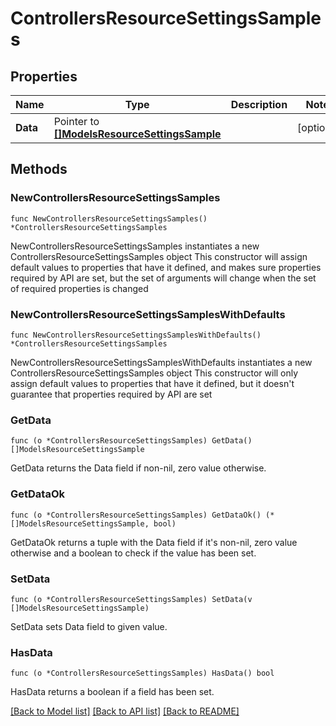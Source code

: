 # ControllersResourceSettingsSamples

## Properties

Name | Type | Description | Notes
------------ | ------------- | ------------- | -------------
**Data** | Pointer to [**[]ModelsResourceSettingsSample**](ModelsResourceSettingsSample.md) |  | [optional] 

## Methods

### NewControllersResourceSettingsSamples

`func NewControllersResourceSettingsSamples() *ControllersResourceSettingsSamples`

NewControllersResourceSettingsSamples instantiates a new ControllersResourceSettingsSamples object
This constructor will assign default values to properties that have it defined,
and makes sure properties required by API are set, but the set of arguments
will change when the set of required properties is changed

### NewControllersResourceSettingsSamplesWithDefaults

`func NewControllersResourceSettingsSamplesWithDefaults() *ControllersResourceSettingsSamples`

NewControllersResourceSettingsSamplesWithDefaults instantiates a new ControllersResourceSettingsSamples object
This constructor will only assign default values to properties that have it defined,
but it doesn't guarantee that properties required by API are set

### GetData

`func (o *ControllersResourceSettingsSamples) GetData() []ModelsResourceSettingsSample`

GetData returns the Data field if non-nil, zero value otherwise.

### GetDataOk

`func (o *ControllersResourceSettingsSamples) GetDataOk() (*[]ModelsResourceSettingsSample, bool)`

GetDataOk returns a tuple with the Data field if it's non-nil, zero value otherwise
and a boolean to check if the value has been set.

### SetData

`func (o *ControllersResourceSettingsSamples) SetData(v []ModelsResourceSettingsSample)`

SetData sets Data field to given value.

### HasData

`func (o *ControllersResourceSettingsSamples) HasData() bool`

HasData returns a boolean if a field has been set.


[[Back to Model list]](../README.md#documentation-for-models) [[Back to API list]](../README.md#documentation-for-api-endpoints) [[Back to README]](../README.md)


